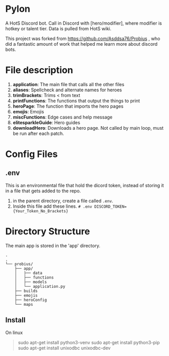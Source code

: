 # Pylon

A HotS Discord bot. Call in Discord with [hero/modifier], where modifier is hotkey or talent tier. Data is pulled from HotS wiki. 

This project was forked from https://github.com/Asddsa76/Probius , who did a fantastic amount of work that helped me learn more about discord bots.

# File description

1. **application**: The main file that calls all the other files
1. **aliases**: Spellcheck and alternate names for heroes
1. **trimBrackets**: Trims < from text
1. **printFunctions**: The functions that output the things to print
1. **heroPage**: The function that imports the hero pages
1. **emojis**: Emojis
1. **miscFunctions**: Edge cases and help message
1. **elitesparkleGuide**: Hero guides
1. **downloadHero**: Downloads a hero page. Not called by main loop, must be run after each patch.

# Config Files 

## .env 

This is an environmental file that hold the dicord token, instead of storing it in a file that gets added to the repo. 

1. in the parent directory, create a file called `.env`.
2. Inside this file add these lines. 
`# .env
DISCORD_TOKEN={Your_Token_No_Brackets}`


# Directory Structure

The main app is stored in the 'app' directory. 

```
.
.
└── probius/
    ├── app/
    │   ├── data
    │   ├── functions
    │   ├── models
    │   └── application.py
    ├── builds
    ├── emojis
    ├── heroConfig
    └── maps
```    

## Install

On linux 

> sudo apt-get install python3-venv 
> sudo apt-get install python3-pip
> sudo apt-get install unixodbc unixodbc-dev 

